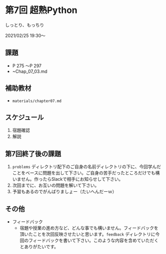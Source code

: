 # 第7回 超熟Python

しっとり、もっちり

2021/02/25 19:30〜

## 課題

+ P 275 〜P 297
+ ~Chap_07_03.md


## 補助教材

+ `materials/chapter07.md`


## スケジュール

1. 宿題確認
1. 解説



## 第7回終了後の課題

1. `problems` ディレクトリ配下のご自身の名前ディレクトリの下に、今回学んだことをベースに問題を出して下さい。ご自身の苦手だったところだけでも構いません。作ったらSlackで相手にお知らせして下さい。
1. 次回までに、お互いの問題を解いて下さい。
1. 予習もあるのでがんばりましょー（たいへんだーｗ）

## その他

+ フィードバック
    + 宿題や授業の進め方など、どんな事でも構いません。フィードバックを頂いたことを次回反映させたいと思います。`feedback` ディレクトリに今回のフィードバックを書いて下さい。このような内容を含めていただくとありがたいです。
